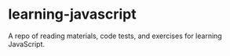# learning-javascript
A repo of reading materials, code tests, and exercises for learning JavaScript.
